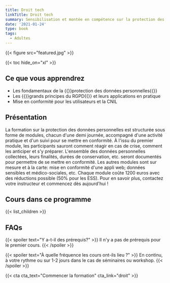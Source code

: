 ```yaml
---
title: Droit tech
linkTitle: Droit tech
summary: Sensibilisation et montée en compétence sur la protection des données personnelles, les droits et libertés des personnes, pour des organisations publiques ou privées, startups ou universités.
date: '2021-01-24'
type: book
tags:
  - Adultes
---
```


{{< figure src="featured.jpg" >}}

{{< toc hide_on="xl" >}}

## Ce que vous apprendrez

- Les fondamentaux de la {{<hl>}}protection des données personnelles{{</hl>}}
- Les {{<hl>}}grands principes du RGPD{{</hl>}} et leurs applications en pratique
- Mise en conformité pour les utilisateurs et la CNIL

## Présentation

La formation sur la protection des données personnelles est structurée sous forme de modules, chacun d'une demi journée, accompagné d'une activité pratique et d'un suivi pour se mettre en conformité. À l'issu du premier module, les participants sauront comment réagir en cas de crise, comment les anticiper et s'y préparer. L'ensemble des données personnelles collectées, leurs finalités, durées de conservation, etc. seront documentés pour permettre de se mettre en conformité. Les autres modules sont sur mesure et à la carte: mise en conformité d'une appli web; données sensibles et médico-sociales, etc. Chaque module coûte 1200 euros avec des réductions possible (50% pour les ESS). Pour en savoir plus, contactez votre instructeur et commencez dès aujourd'hui !

## Cours dans ce programme

{{< list_children >}}

## FAQs

{{< spoiler text="Y a-t-il des prérequis?" >}}
Il n'y a pas de prérequis pour le premier cours.
{{< /spoiler >}}

{{< spoiler text="À quelle fréquence les cours ont-ils lieu ?" >}}
En continu, à votre rythme ou sur 1-2 jours dans le cas de séminaires ou workshop.
{{< /spoiler >}}

{{< cta cta_text="Commencer la formation" cta_link="droit" >}}
